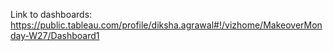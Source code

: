 Link to dashboards: https://public.tableau.com/profile/diksha.agrawal#!/vizhome/MakeoverMonday-W27/Dashboard1
